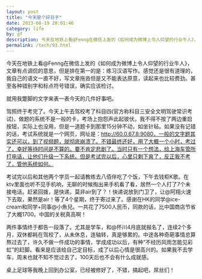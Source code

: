 ```yaml
---
layout: post
title: "今天是个好日子"
date: 2013-08-19 20:01:46
category: life
by: gf
description: 今天在地铁上看@Fenng在微信上发的《如何成为微博上令人仰望的行业牛人》，文章有点调侃的意思，但是排在第一的是：练习汉语写作。感觉还是很有道理的，我自己的语文一直不好，写文章
permalink: /tech/93.html
---
```

今天在地铁上看@Fenng在微信上发的《如何成为微博上令人仰望的行业牛人》，文章有点调侃的意思，但是排在第一的是：练习汉语写作。感觉还是很有道理的，我自己的语文一直不好，写文章拖沓但是又不能表达原意，读起来也比较费劲。甚至各种错别字和标点符号错误，确实应该检讨。

就用我蹩脚的文字来表一表今天的几件好事吧。

驾照终于考完了。今天上午去驾校考了科目四(官方称科目三安全文明驾驶常识考试)，做题的系统不是一般的卡，考场上抱怨声此起彼伏。我不得不按了两边重启按钮，实际上也没用，但是一道题卡到那里15分钟不动，如坐针毡。如果没有记错的话，考试系统就是一个网页，网址是：http://60.0.67.8:9080，一般的文字题其实还可以，到了视频题，就彻底崩溃了。不错最终还好，用了大概一个小时，考过了，幸好等待时间是不算的。要不肯定悲剧了。当时只有一个想法，给上海车管所打电话，让他们升级一下系统。但是考试完以后，心里只剩下爽了，反正我不考了，管他系统如何。

考试完以后和其他两个学员一起请教练去八佰伴吃了个饭，下午去钱柜K歌。在ktv里面也听不见手机响，无聊的时候掏出来手机看了看，居然一个人打了7个未接电话。赶紧回拨，是快递，莫非air到了？！快递说放到门卫了，让@阿翔火速下去取，果然是air！等了4个星期，终于寄过来了。感谢在HK的同学@ice-cream和同学+同事@小魚兒。一共花了7500人民币，同款的话，比中国商店节省了大概1700。中国的关税真高啊！

两件事情终于都告一段落了。尤其是学车，和@怀川4月底就报名了，连续2个多月，双休都耗在驾校了，从未休息，连轴转，真是够累的。中途各种奇葩事情总算熬过去了，许久不做一件成功的事情，学成成功以后，有种“不经历风雨怎能见彩虹”的赶脚。看来是应该给自己定目标，成了以后心情是很高兴的。如果我不去学车，周末也就不知不觉过去了，100天后也不会有什么成就感。

桌上足球等我晚上回到办公室，已经被修好了，不错，搞起吧，屌丝们！